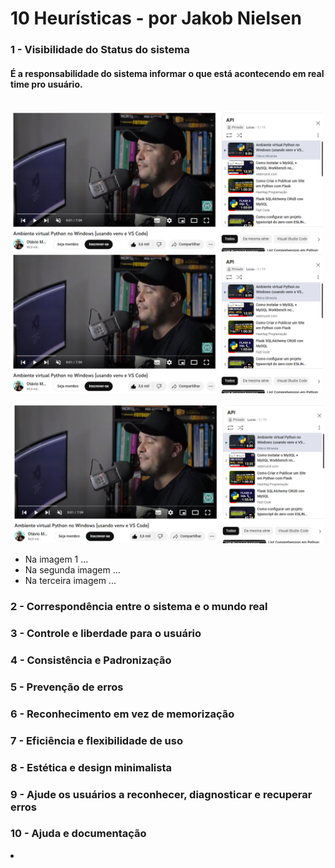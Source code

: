 # 10 Heurísticas - por Jakob Nielsen

<div>
<h3> 1 - Visibilidade do Status do sistema </h3>
<h4> É a responsabilidade do sistema informar o que está acontecendo em real time pro usuário. </h4> <br>
<img src="/IHC/imgs/1-Visibilidade Status do Sistema.PNG" alt="Mockups" width="500"> <img src="/IHC/imgs/1-Visibilidade Status do Sistema.PNG" alt="Mockups" width="500">
<p align="center">
  <img width="500" src="/IHC/imgs/1-Visibilidade Status do Sistema.PNG">
</p>
<ul>
  <li>Na imagem 1 ...</li>
  <li>Na segunda imagem ...</li>
  <li>Na terceira imagem ... </li>
</ul>  
</div> 

<div>
<h3> 2 - Correspondência entre o sistema e o mundo real </h3>
</div>

<div>
<h3> 3 - Controle e liberdade para o usuário </h3>
</div>

<div>
<h3> 4 - Consistência e Padronização </h3>
</div>

<div>
<h3> 5 - Prevenção de erros </h3>
</div>

<div>
<h3> 6 - Reconhecimento em vez de memorização </h3
</div>
  
<div>
<h3> 7 - Eficiência e flexibilidade de uso </h3>
</div>
  
<div>
<h3> 8 - Estética e design minimalista </h3>
</div>
  
<div>  
<h3> 9 - Ajude os usuários a reconhecer, diagnosticar e recuperar erros </h3>
</div>  

<div>
<h3> 10 - Ajuda e documentação </h3>
</div>

<li>
</li>

